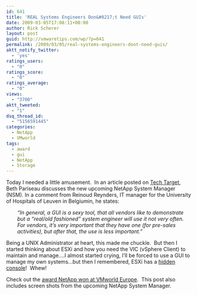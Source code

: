 ```yaml
---
id: 641
title: 'REAL Systems Engineers Don&#8217;t Need GUIs'
date: 2009-03-05T17:08:11+00:00
author: Rick Scherer
layout: post
guid: http://vmwaretips.com/wp/?p=641
permalink: /2009/03/05/real-systems-engineers-dont-need-guis/
aktt_notify_twitter:
  - 'yes'
ratings_users:
  - "0"
ratings_score:
  - "0"
ratings_average:
  - "0"
views:
  - "3700"
aktt_tweeted:
  - "1"
dsq_thread_id:
  - "5156591445"
categories:
  - NetApp
  - VMworld
tags:
  - award
  - gui
  - NetApp
  - Storage
---
```

Today I needed a little amusement.  In an article posted on <a href="http://itknowledgeexchange.techtarget.com/storage-soup/netapp-previews-new-gui/" target="_blank">Tech Target</a>, Beth Pariseau discusses the new upcoming NetApp System Manager (NSM). In a comment from Reinoud Reynders, IT manager for the University of Hospitals of Leuven in Belgiumin, he states:

<p style="padding-left: 30px;">
  <em>&#8220;In general, a GUI is a sexy tool, that all vendors like to demonstrate but a “real/old fashioned” system engineer will use it not very often. For vendors, it’s very important that they have one (for pre-sales activities), but after that, the use is less important.&#8221;</em>
</p>

Being a UNIX Administrator at heart, this made me chuckle.  But then I started thinking about ESXi and how you need the VIC (vSphere Client) to maintain and manage&#8230;.I almost started crying, I&#8217;ll be forced to use a GUI to manage my own systems&#8230;but then I remembered, ESXi has a <a href="http://vmwaretips.com/wp/2008/10/20/access-the-esxi-service-console/" target="_blank">hidden console</a>!  Whew!

Check out the <a href="http://blogs.netapp.com/exposed/2009/02/fas2050-wins-aw.html" target="_blank">award NetApp won at VMworld Europe</a>.  This post also includes screen shots from the upcoming NetApp System Manager.